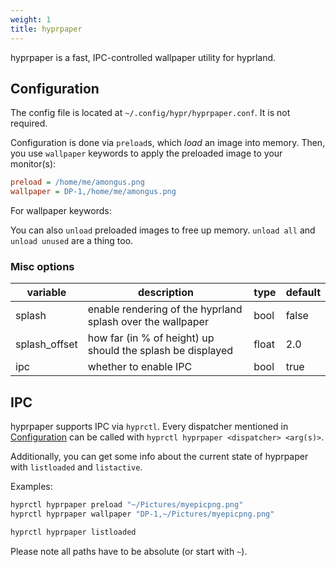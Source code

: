 ```yaml
---
weight: 1
title: hyprpaper
---
```


hyprpaper is a fast, IPC-controlled wallpaper utility for hyprland.

## Configuration

The config file is located at `~/.config/hypr/hyprpaper.conf`. It is not
required.

Configuration is done via `preload`s, which _load_ an image into memory. Then,
you use `wallpaper` keywords to apply the preloaded image to your monitor(s):

```ini
preload = /home/me/amongus.png
wallpaper = DP-1,/home/me/amongus.png
```

For wallpaper keywords:

You can also `unload` preloaded images to free up memory. `unload all` and
`unload unused` are a thing too.

### Misc options

| variable      | description                                                | type  | default |
| ------------- | ---------------------------------------------------------- | ----- | ------- |
| splash        | enable rendering of the hyprland splash over the wallpaper | bool  | false   |
| splash_offset | how far (in % of height) up should the splash be displayed | float | 2.0     |
| ipc           | whether to enable IPC                                      | bool  | true    |

## IPC

hyprpaper supports IPC via `hyprctl`. Every dispatcher mentioned in
[Configuration](#Configuration) can be called with
`hyprctl hyprpaper <dispatcher> <arg(s)>`.

Additionally, you can get some info about the current state of hyprpaper with
`listloaded` and `listactive`.

Examples:

```sh
hyprctl hyprpaper preload "~/Pictures/myepicpng.png"
hyprctl hyprpaper wallpaper "DP-1,~/Pictures/myepicpng.png"
```

```sh
hyprctl hyprpaper listloaded
```

Please note all paths have to be absolute (or start with `~`).

